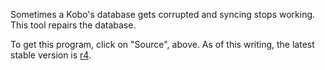 Sometimes a Kobo's database gets corrupted and syncing stops working. This tool repairs the database.

To get this program, click on "Source", above. As of this writing, the latest stable version is [r4](https://code.google.com/p/kobo-restore/source/detail?r=4).